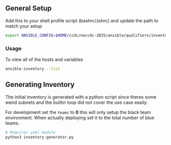 ## General Setup

Add this to your shell profile script (bashrc/zshrc) and update the path to match your setup

```bash
export ANSIBLE_CONFIG=$HOME/ccdc/neccdc-2025/ansible/qualifiers/inventory/ansible.cfg
```

### Usage
To view all of the hosts and variables

```bash
ansible-inventory --list
```


## Generating Inventory

The initial inventory is generated with a python script since theres some weird subnets and the builtin loop did not cover the use case easily.

For development set the `teams` to **0** this will only setup the black team environment. When actually deploying set it to the total number of blue teams.

```bash
# Requires yaml module
python3 inventory-generator.py
```
